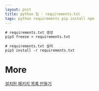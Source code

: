 ```yaml
---
layout: post
title: python 팁 - requirements.txt
tags: python requirements pip install npm
---
```


```
# requirements.txt 생성
pip3 freeze > requirements.txt

# requirements.txt 설치
pip3 install -r requirements.txt
```

# More
[설치된 패키지 목록 만들기](https://itinerant.tistory.com/100)
